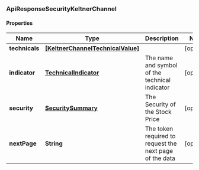 ### ApiResponseSecurityKeltnerChannel

#### Properties
Name | Type | Description | Notes
------------ | ------------- | ------------- | -------------
**technicals** | [**[KeltnerChannelTechnicalValue]**](KeltnerChannelTechnicalValue.md) |  | [optional] 
**indicator** | [**TechnicalIndicator**](TechnicalIndicator.md) | The name and symbol of the technical indicator | [optional] 
**security** | [**SecuritySummary**](SecuritySummary.md) | The Security of the Stock Price | [optional] 
**nextPage** | **String** | The token required to request the next page of the data | [optional] 



